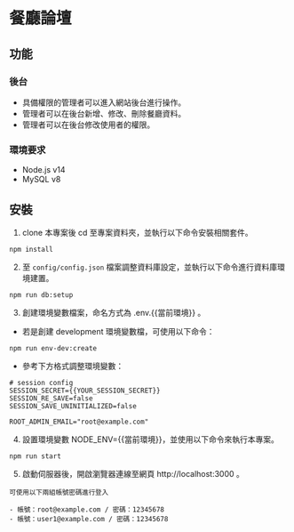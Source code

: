 # 餐廳論壇

## 功能

### 後台

- 具備權限的管理者可以進入網站後台進行操作。
- 管理者可以在後台新增、修改、刪除餐廳資料。
- 管理者可以在後台修改使用者的權限。

### 環境要求

- Node.js v14
- MySQL v8

## 安裝

1. clone 本專案後 cd 至專案資料夾，並執行以下命令安裝相關套件。

```
npm install
```

2. 至 `config/config.json` 檔案調整資料庫設定，並執行以下命令進行資料庫環境建置。

```
npm run db:setup
```

3. 創建環境變數檔案，命名方式為 .env.{{當前環境}} 。

- 若是創建 development 環境變數檔，可使用以下命令：

```
npm run env-dev:create
```

- 參考下方格式調整環境變數：

```
# session config
SESSION_SECRET={{YOUR_SESSION_SECRET}}
SESSION_RE_SAVE=false
SESSION_SAVE_UNINITIALIZED=false

ROOT_ADMIN_EMAIL="root@example.com"
```

4. 設置環境變數 NODE_ENV={{當前環境}}，並使用以下命令來執行本專案。

```
npm run start
```

5. 啟動伺服器後，開啟瀏覽器連線至網頁 http://localhost:3000 。

```
可使用以下兩組帳號密碼進行登入

- 帳號：root@example.com / 密碼：12345678
- 帳號：user1@example.com / 密碼：12345678
```
